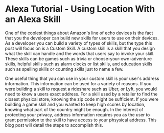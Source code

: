# Alexa Tutorial - Using Location With an Alexa Skill
One of the coolest things about Amazon's line of echo devices is the fact that you the developer can build new skills for users to use on their devices.  As a developer you can build a variety of types of skills, but the type this post will focus on is a Custom Skill.  A custom skill is a skill that you design what the skill can handle and the words that users say to invoke your skill.  These skills can be games such as trivia or choose-your-own-adventure skills, helpful skills such as alarm clocks or list skills, and education skills such as spelling skills or counting skills just to name a few.

One useful thing that you can use in your custom skill is your user's address information.  This information can be used for a variety of reasons.  If you were building a skill to request a rideshare such as Uber, or Lyft, you would need to know a users exact address. For a skill used by a retailer to find the closest physical store, knowing the zip code might be sufficient. If you were building a game skill and you wanted to keep high scores by location, knowing what part of the country might be enough. In the interest of protecting your privacy, address information requires you as the user to grant permission to the skill to have access to your phsysical address.  This blog post will detail the steps to accomplish this.